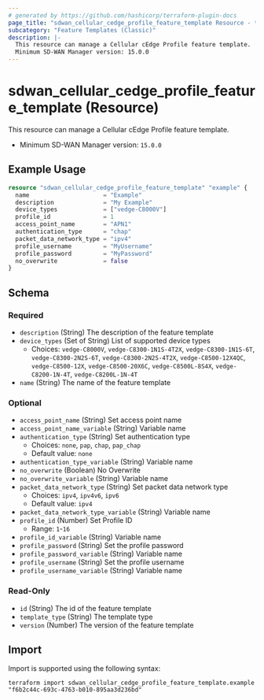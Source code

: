 ```yaml
---
# generated by https://github.com/hashicorp/terraform-plugin-docs
page_title: "sdwan_cellular_cedge_profile_feature_template Resource - terraform-provider-sdwan"
subcategory: "Feature Templates (Classic)"
description: |-
  This resource can manage a Cellular cEdge Profile feature template.
  Minimum SD-WAN Manager version: 15.0.0
---
```


# sdwan_cellular_cedge_profile_feature_template (Resource)

This resource can manage a Cellular cEdge Profile feature template.
  - Minimum SD-WAN Manager version: `15.0.0`

## Example Usage

```terraform
resource "sdwan_cellular_cedge_profile_feature_template" "example" {
  name                     = "Example"
  description              = "My Example"
  device_types             = ["vedge-C8000V"]
  profile_id               = 1
  access_point_name        = "APN1"
  authentication_type      = "chap"
  packet_data_network_type = "ipv4"
  profile_username         = "MyUsername"
  profile_password         = "MyPassword"
  no_overwrite             = false
}
```

<!-- schema generated by tfplugindocs -->
## Schema

### Required

- `description` (String) The description of the feature template
- `device_types` (Set of String) List of supported device types
  - Choices: `vedge-C8000V`, `vedge-C8300-1N1S-4T2X`, `vedge-C8300-1N1S-6T`, `vedge-C8300-2N2S-6T`, `vedge-C8300-2N2S-4T2X`, `vedge-C8500-12X4QC`, `vedge-C8500-12X`, `vedge-C8500-20X6C`, `vedge-C8500L-8S4X`, `vedge-C8200-1N-4T`, `vedge-C8200L-1N-4T`
- `name` (String) The name of the feature template

### Optional

- `access_point_name` (String) Set access point name
- `access_point_name_variable` (String) Variable name
- `authentication_type` (String) Set authentication type
  - Choices: `none`, `pap`, `chap`, `pap_chap`
  - Default value: `none`
- `authentication_type_variable` (String) Variable name
- `no_overwrite` (Boolean) No Overwrite
- `no_overwrite_variable` (String) Variable name
- `packet_data_network_type` (String) Set packet data network type
  - Choices: `ipv4`, `ipv4v6`, `ipv6`
  - Default value: `ipv4`
- `packet_data_network_type_variable` (String) Variable name
- `profile_id` (Number) Set Profile ID
  - Range: `1`-`16`
- `profile_id_variable` (String) Variable name
- `profile_password` (String) Set the profile password
- `profile_password_variable` (String) Variable name
- `profile_username` (String) Set the profile username
- `profile_username_variable` (String) Variable name

### Read-Only

- `id` (String) The id of the feature template
- `template_type` (String) The template type
- `version` (Number) The version of the feature template

## Import

Import is supported using the following syntax:

```shell
terraform import sdwan_cellular_cedge_profile_feature_template.example "f6b2c44c-693c-4763-b010-895aa3d236bd"
```
